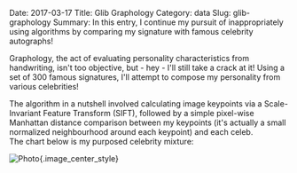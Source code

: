 Date: 2017-03-17
Title: Glib Graphology
Category: data
Slug: glib-graphology
Summary: In this entry, I continue my pursuit of inappropriately using algorithms by comparing my signature with famous celebrity autographs!   

Graphology, the act of evaluating personality characteristics from handwriting, isn't 
too objective, but - hey - I'll still take a crack at it!  Using a set of 
300 famous signatures, I'll attempt to compose my personality from various celebrities! 

The algorithm in a nutshell involved calculating image keypoints via a Scale-Invariant 
Feature Transform (SIFT), followed by a simple pixel-wise Manhattan distance comparison 
between my keypoints (it's actually a small normalized neighbourhood around each keypoint) and each celeb.   
The chart below is my purposed celebrity mixture: 

![Photo]({attach}/assets/data/2017/glib-graphology.png){.image_center_style}
